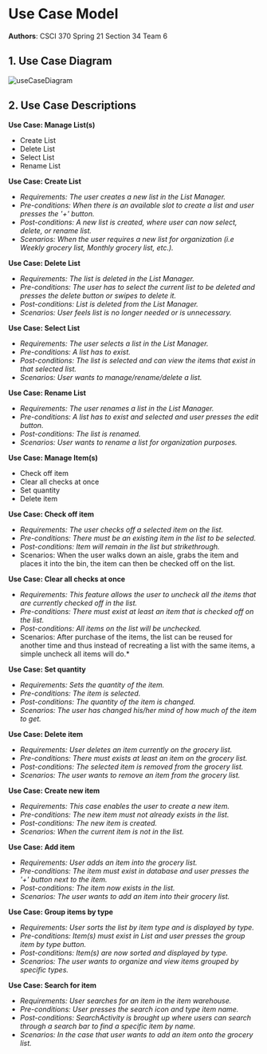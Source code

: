 # Use Case Model

**Authors**: CSCI 370 Spring 21 Section 34 Team 6

## 1. Use Case Diagram


![useCaseDiagram](https://i.imgur.com/dfE5FAI.png)


## 2. Use Case Descriptions

**Use Case: Manage List(s)**
- Create List
- Delete List
- Select List
- Rename List

**Use Case: Create List**

- *Requirements: The user creates a new list in the List Manager.*
- *Pre-conditions: When there is an available slot to create a list and user presses the '+' button.*
- *Post-conditions: A new list is created, where user can now select, delete, or rename list.*
- *Scenarios: When the user requires a new list for organization (i.e Weekly grocery list, Monthly grocery list, etc.).*


**Use Case: Delete List**

- *Requirements: The list is deleted in the List Manager.*
- *Pre-conditions: The user has to select the current list to be deleted and presses the delete button or swipes to delete it.*
- *Post-conditions: List is deleted from the List Manager.*
- *Scenarios: User feels list is no longer needed or is unnecessary.*

**Use Case: Select List**

- *Requirements: The user selects a list in the List Manager.*
- *Pre-conditions: A list has to exist.*
- *Post-conditions: The list is selected and can view the items that exist in that selected list.*
- *Scenarios: User wants to manage/rename/delete a list.*

**Use Case: Rename List**

- *Requirements: The user renames a list in the List Manager.*
- *Pre-conditions: A list has to exist and selected and user presses the edit button.*
- *Post-conditions: The list is renamed.*
- *Scenarios: User wants to rename a list for organization purposes.*


**Use Case: Manage Item(s)**
- Check off item
- Clear all checks at once
- Set quantity
- Delete item

**Use Case: Check off item**

- *Requirements: The user checks off a selected item on the list.*
- *Pre-conditions: There must be an existing item in the list to be selected.*
- *Post-conditions: Item will remain in the list but strikethrough.*
- Scenarios: When the user walks down an aisle, grabs the item and places it into the bin, the item can then be checked off on the list. 

**Use Case: Clear all checks at once**

- *Requirements: This feature allows the user to uncheck all the items that are currently checked off in the list.*
- *Pre-conditions: There must exist at least an item that is checked off on the list.*
- *Post-conditions: All items on the list will be unchecked.*
- Scenarios: After purchase of the items, the list can be reused for another time and thus instead of recreating a list with the same items, a simple uncheck all items will do.*



**Use Case: Set quantity**

- *Requirements: Sets the quantity of the item.*
- *Pre-conditions: The item is selected.*
- *Post-conditions: The quantity of the item is changed.*
- *Scenarios: The user has changed his/her mind of how much of the item to get.*



**Use Case: Delete item**

- *Requirements: User deletes an item currently on the grocery list.*
- *Pre-conditions: There must exists at least an item on the grocery list.*
- *Post-conditions: The selected item is removed from the grocery list.*
- *Scenarios: The user wants to remove an item from the grocery list.*

**Use Case: Create new item**

- *Requirements: This case enables the user to create a new item.*
- *Pre-conditions: The new item must not already exists in the list.*
- *Post-conditions: The new item is created.*
- *Scenarios: When the current item is not in the list.*


**Use Case: Add item**

- *Requirements: User adds an item into the grocery list.*
- *Pre-conditions: The item must exist in database and user presses the '+' button next to the item.*
- *Post-conditions: The item now exists in the list.*
- *Scenarios: The user wants to add an item into their grocery list.*


**Use Case: Group items by type**

- *Requirements: User sorts the list by item type and is displayed by type.*
- *Pre-conditions: Item(s) must exist in List and user presses the group item by type button.*
- *Post-conditions: Item(s) are now sorted and displayed by type.*
- *Scenarios: The user wants to organize and view items grouped by specific types.*

**Use Case: Search for item**

- *Requirements: User searches for an item in the item warehouse.*
- *Pre-conditions: User presses the search icon and type item name.*
- *Post-conditions: SearchActivity is brought up where users can search through a search bar to find a specific item by name.*
- *Scenarios: In the case that user wants to add an item onto the grocery list.*
